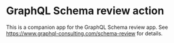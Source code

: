 # GraphQL Schema review action  

This is a companion app for the GraphQL Schema review app. See https://www.graphql-consulting.com/schema-review for details.

